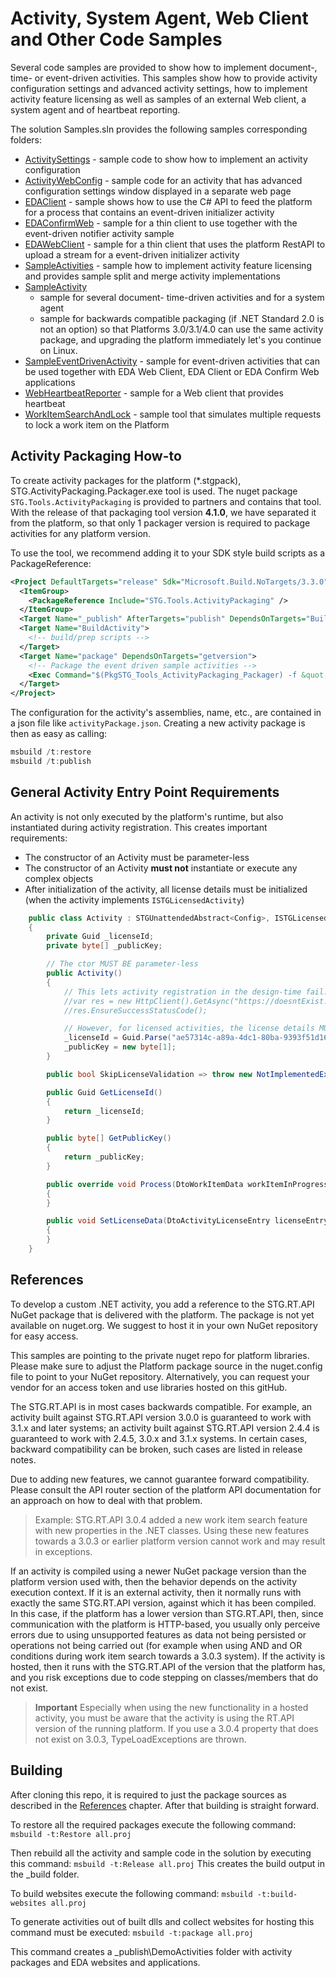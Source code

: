 # Activity, System Agent, Web Client and Other Code Samples

Several code samples are provided to show how to implement document-, time- or event-driven activities.
This samples show how to provide activity configuration settings
and advanced activity settings, how to implement activity feature licensing as well as samples of an external Web client,
a system agent and of heartbeat reporting.

The solution Samples.sln provides the following samples corresponding folders:

- [ActivitySettings](ActivitySettings/README.md) - sample code to show how to implement an activity configuration
- [ActivityWebConfig](ActivityWebConfig/README.md) - sample code for an activity that has advanced configuration settings window displayed in a separate web page
- [EDAClient](EDAClient/README.md) - sample shows how to use the C# API to feed the platform for a process that contains an event-driven initializer activity
- [EDAConfirmWeb](EDAConfirmWeb/README.md) - sample for a thin client to use together with the event-driven notifier activity sample
- [EDAWebClient](EDAWebClient/README.md) - sample for a thin client that uses the platform RestAPI to upload a stream for a event-driven initializer activity
- [SampleActivities](SampleActivities/README.md) - sample how to implement activity feature licensing and provides sample split and merge activity implementations
- [SampleActivity](SampleActivity/README.md)
  - sample for several document- time-driven activities and for a system agent
  - sample for backwards compatible packaging (if .NET Standard 2.0 is not an option) so that Platforms 3.0/3.1/4.0 can use the same activity package, and upgrading the platform immediately let's you continue on Linux.
- [SampleEventDrivenActivity](SampleEventDrivenActivity/README.md) - sample for event-driven activities that can be used together with EDA Web Client, EDA Client or EDA Confirm Web applications
- [WebHeartbeatReporter](WebHeartbeatReporter/README.md) - sample for a Web client that provides heartbeat
- [WorkItemSearchAndLock](WorkItemSearchAndLock/README.md) - sample tool that simulates multiple requests to lock a work item on the Platform

## Activity Packaging How-to

To create activity packages for the platform (*.stgpack), STG.ActivityPackaging.Packager.exe tool is used.
The nuget package `STG.Tools.ActivityPackaging` is provided to partners and contains that tool.
With the release of that packaging tool version **4.1.0**,
we have separated it from the platform, so that only 1 packager version is required to package activities for any platform version.

To use the tool, we recommend adding it to your SDK style build scripts as a PackageReference:

```xml
<Project DefaultTargets="release" Sdk="Microsoft.Build.NoTargets/3.3.0">
  <ItemGroup>
    <PackageReference Include="STG.Tools.ActivityPackaging" />
  </ItemGroup>
  <Target Name="_publish" AfterTargets="publish" DependsOnTargets="BuildActivity;package">
  <Target Name="BuildActivity">
    <!-- build/prep scripts -->
  </Target>
  <Target Name="package" DependsOnTargets="getversion">
    <!-- Package the event driven sample activities -->
    <Exec Command="$(PkgSTG_Tools_ActivityPackaging_Packager) -f &quot;.\SampleEventDrivenActivity\activityPackage.json&quot; -version $(FileVersion) $(PublishOutputDirectory)\DemoActivities\SampleEventDrivenActivity.stgpack" />
  </Target>
</Project>
```

The configuration for the activity's assemblies, name, etc., are contained in a json file like `activityPackage.json`.
Creating a new activity package is then as easy as calling:

```powershell
msbuild /t:restore
msbuild /t:publish
```

## General Activity Entry Point Requirements

An activity is not only executed by the platform's runtime, but also instantiated during activity registration.
This creates important requirements:

- The constructor of an Activity must be parameter-less
- The constructor of an Activity **must not** instantiate or execute any complex objects
- After initialization of the activity, all license details must be initialized (when the activity implements `ISTGLicensedActivity`)

```cs
    public class Activity : STGUnattendedAbstract<Config>, ISTGLicensedActivity
    {
        private Guid _licenseId;
        private byte[] _publicKey;

        // The ctor MUST BE parameter-less
        public Activity()
        {
            // This lets activity registration in the design-time fail:
            //var res = new HttpClient().GetAsync("https://doesntExist.here.com").GetAwaiter().GetResult();
            //res.EnsureSuccessStatusCode();

            // However, for licensed activities, the license details MUST BE set after its object is initialized
            _licenseId = Guid.Parse("ae57314c-a89a-4dc1-80ba-9393f51d16f9");
            _publicKey = new byte[1];
        }

        public bool SkipLicenseValidation => throw new NotImplementedException();

        public Guid GetLicenseId()
        {
            return _licenseId;
        }

        public byte[] GetPublicKey()
        {
            return _publicKey;
        }

        public override void Process(DtoWorkItemData workItemInProgress, STGDocument documentToProcess)
        {
        }

        public void SetLicenseData(DtoActivityLicenseEntry licenseEntry, ILicenseVerifier licenseVerifier)
        {
        }
    }
```

## References

To develop a custom .NET activity, you add a reference to the STG.RT.API NuGet package that is delivered with the platform.
The package is not yet available on nuget.org.
We suggest to host it in your own NuGet repository for easy access.

This samples are pointing to the private nuget repo for platform libraries.
Please make sure to adjust the Platform package source in the nuget.config file to point to your NuGet repository.
Alternatively, you can request your vendor for an access token and use libraries hosted on this gitHub.

The STG.RT.API is in most cases backwards compatible.
For example, an activity built against STG.RT.API version 3.0.0 is guaranteed to work with 3.1.x and later systems;
an activity built against STG.RT.API version 2.4.4 is guaranteed to work with 2.4.5, 3.0.x and 3.1.x systems.
In certain cases, backward compatibility can be broken, such cases are listed in release notes.

Due to adding new features, we cannot guarantee forward compatibility.
Please consult the API router section of the platform API documentation for an approach on how to deal with that problem.

> Example: STG.RT.API 3.0.4 added a new work item search feature with new properties in the .NET classes.
Using these new features towards a 3.0.3 or earlier platform version cannot work and may result in exceptions.

If an activity is compiled using a newer NuGet package version than the platform version used with, then the behavior depends on the activity execution context.
If it is an external activity, then it normally runs with exactly the same STG.RT.API version, against which it has been compiled.
In this case, if the platform has a lower version than STG.RT.API, then, since communication with the platform is HTTP-based, you usually only perceive errors due to using unsupported features
as data not being persisted or operations not being carried out (for example when using AND and OR conditions during work item search towards a 3.0.3 system).
If the activity is hosted, then it runs with the STG.RT.API of the version that the platform has, and you risk exceptions due to code stepping on classes/members that do not exist.

> **Important** Especially when using the new functionality in a hosted activity, you must be aware that the activity is using the RT.API version of the running platform.
If you use a 3.0.4 property that does not exist on 3.0.3, TypeLoadExceptions are thrown.

## Building

After cloning this repo, it is required to just the package sources as described in the [References](#references) chapter.
After that building is straight forward.

To restore all the required packages execute the following command:
`msbuild -t:Restore all.proj`

Then rebuild all the activity and sample code in the solution by executing this command:
`msbuild -t:Release all.proj`
This creates the build output in the _build folder.

To build websites execute the following command:
`msbuild -t:build-websites all.proj`

To generate activities out of built dlls and collect websites for hosting this command must be executed:
`msbuild -t:package all.proj`

This command creates a _publish\DemoActivities folder with activity packages and EDA websites and applications.
